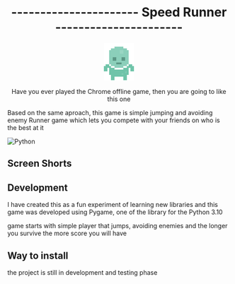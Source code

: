 <h1 align="center">----------------------   Speed Runner   ----------------------</h1>
<p align="center">
  <img src="https://github.com/rohitagr0310/Projects/blob/main/Speed%20Runner/resources/graphics/Player/player_stand.png">
</p>

<p align="center">
Have you ever played the Chrome offline game, then you are going to like this one

Based on the same aproach, this game is simple jumping and avoiding enemy Runner game which lets you compete
with your friends on who is the best at it

![Python](https://img.shields.io/badge/python-v3.7-blue)
</p>

<h2>Screen Shorts</h2>

<h2>Development</h2>
<p>I have created this as a fun experiment of learning new libraries and this game was developed using Pygame,
  one of the library for the Python 3.10
  
  game starts with simple player that jumps, avoiding enemies and the longer you survive the more score you will have
</p>

<h2>Way to install</h2>
<p> </p>

the project is still in development and testing phase

